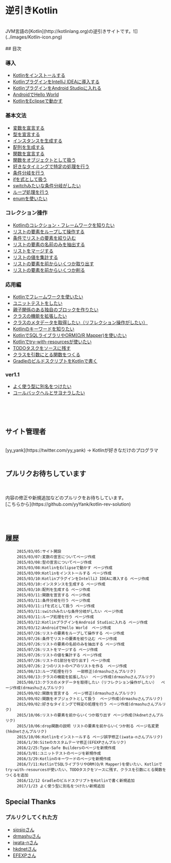 # 逆引きKotlin

<br/>  
JVM言語の[Kotlin](http://kotlinlang.org)の逆引きサイトです。![](../images/Kotlin-icon.png)
<br/>  
<br/>  
## 目次
<br/>  

### 導入
* [Kotlinをインストールする](./kotlin-install)
* [KotlinプラグインをIntelliJ IDEAに導入する](./kotlin-plugin-intellij)
* [KotlinプラグインをAndroid Studioに入れる](./kotlin-plugin-androidstudio)
* [AndroidでHello World](./hello-kotlin-android)
* [KotlinをEclipseで動かす](./kotlin-plugin-eclipse)

### 基本文法
* [変数を宣言する](./variable)
* [型を宣言する](./type)
* [インスタンスを生成する](./instance)
* [配列を生成する](./array)
* [関数を宣言する](./function)
* [関数をオブジェクトとして扱う](./function_object)
* [好きなタイミングで特定の処理を行う](./function_type)
* [条件分岐を行う](if-statement)
* [ifを式として扱う](./if-function)
* [switchみたいな条件分岐がしたい](./when)
* [ループ処理を行う](./loop)
* [enumを使いたい](./enum)  

### コレクション操作
* [Kotlinのコレクション・フレームワークを知りたい](./kotlin-collection-framework)  
* [リストの要素をループして操作する](./collection-for-each)  
* [条件でリストの要素を絞り込む](./collection-filter)  
* [リストの要素の名前のみを抽出する](./collection-map)
* [リストをマージする](./collection-merge) 
* [リストの値を集計する](./collection-sum)
* [リストの要素を前からいくつか取り出す](./collection-take) 
* [リストの要素を前からいくつか削る](./collection-drop) 


### 応用編
* [Kotlinでフレームワークを使いたい](./framework-for-kotlin) 
* [ユニットテストをしたい](./unit-test-for-kotlin) 
* [親子関係のある独自のブロックを作りたい](./type-safe-builder) 
* [クラスの機能を拡張したい](./extension) 
* [クラスのメタデータを取得したい（リフレクション操作がしたい）](./reflection) 
* [Kotlinのキーワードを知りたい](./keyword-for-kotlin) 
* [KotlinでSQLライブラリやORM(O/R Mapper)を使いたい](./orm-for-kotlin)
* [Kotlinでtry-with-resourcesが使いたい](./try-with-resources-for-kotlin)
* [TODOタスクをソースに残す](./todo)
* [クラスを引数にとる関数をつくる](./kclass-argument)
* [GradleのビルドスクリプトをKotlinで書く](./gradle-kts)

### ver1.1

* [よく使う型に別名をつけたい](./type-alias)
* [コールバックヘルとサヨナラしたい](./coroutines-for-kotlin)
   
<br/>  
<br/>  
<br/>  
   
## サイト管理者
   
<br/>  
   [yy_yank](https://twitter.com/yy_yank) -> Kotlinが好きなだけのプログラマ
   
<br/>  
<br/>  
   
   
   
## プルリクお待ちしています
<br/>
<br/>
内容の修正や新規追加などのプルリクをお待ちしています。
   
<br/>
[こちらから](https://github.com/yyYank/kotlin-rev-solution)
  
<br/>
<br/>
<br/>
<br/>
   
   
## 履歴

```
     2015/03/05:サイト開設
     2015/03/07:変数の宣言についてページ作成
     2015/03/08:型の宣言についてページ作成
     2015/03/08:KotlinをEclipseで動かす ページ作成
     2015/03/09:Kotlinをインストールする ページ作成
     2015/03/10:KotlinプラグインをIntelliJ IDEAに導入する ページ作成
     2015/03/10:インスタンスを生成する ページ作成
     2015/03/10:配列を生成する ページ作成
     2015/03/11:関数を宣言する ページ作成
     2015/03/11:条件分岐を行う ページ作成
     2015/03/11:ifを式として扱う ページ作成
     2015/03/11:switchみたいな条件分岐がしたい ページ作成
     2015/03/11:ループ処理を行う ページ作成
     2015/03/12:KotlinプラグインをAndroid Studioに入れる ページ作成
     2015/03/12:AndroidでHello World  ページ作成
     2015/07/26:リストの要素をループして操作する ページ作成  
     2015/07/26:条件でリストの要素を絞り込む ページ作成 
     2015/07/26:リストの要素の名前のみを抽出する ページ作成 
     2015/07/26:リストをマージする ページ作成 
     2015/07/26:リストの値を集計する ページ作成 
     2015/07/26:リストの1部分を切り出す] ページ作成 
     2015/07/26:２つのリストのペアのリストを作る  ページ作成 
     2015/08/13:ループ処理を行う  一部修正(drmashuさんプルリク) 
     2015/08/13:クラスの機能を拡張したい  ページ作成(drmashuさんプルリク) 
     2015/08/13:クラスのメタデータを取得したい（リフレクション操作がしたい）  ページ作成(drmashuさんプルリク)
     2015/09/02:関数を宣言する  ページ修正(drmashuさんプルリク)
     2015/09/02:関数をオブジェクトとして扱う  ページ作成(drmashuさんプルリク)
     2015/09/02:好きなタイミングで特定の処理を行う ページ作成(drmashuさんプルリク)
     2015/10/06:リストの要素を前からいくつか取り出す ページ作成(hkdnetさんプルリク)
     2015/10/06:drop関数の説明 リストの要素を前からいくつか削る ページ名変更(hkdnetさんプルリク)
     2015/10/06:Kotlinをインストールする ページ誤字修正(iwata-nさんプルリク)
     2016/1/30:Siteのカスタムテーマ修正(EFEXPさんプルリク)
     2016/2/25:Type-Safe Buildersのページを新規作成
     2016/3/01:ユニットテストのページを新規作成
     2016/3/29:Kotlinのキーワードのページを新規作成
     2016/7/11:KotlinでSQLライブラリやORM(O/R Mapper)を使いたい、Kotlinでtry-with-resourcesが使いたい、TODOタスクをソースに残す、クラスを引数にとる関数をつくるを追加
     2016/12/12 GradleのビルドスクリプトをKotlinで書く新規追加
     2017/1/23 よく使う型に別名をつけたい新規追加
```      
     
## Special Thanks

### プルリクしてくれた方

* [siosioさん](https://github.com/siosio)
* [drmashuさん](https://github.com/drmashu)
* [iwata-nさん](https://github.com/iwata-n)  
* [hkdnetさん](https://github.com/hkdnet)  
* [EFEXPさん](https://github.com/EFEXP)  
   
  
   
   
   
   
   
   
